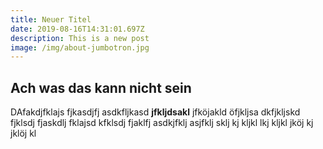```yaml
---
title: Neuer Titel
date: 2019-08-16T14:31:01.697Z
description: This is a new post
image: /img/about-jumbotron.jpg
---
```

## Ach was das kann nicht sein

DAfakdjfklajs fjkasdjfj asdkfljkasd **jfkljdsakl** jfköjakld öfjkljsa dkfjkljskd fjklsdj fjaskdlj fklajsd kfklsdj fjaklfj asdkjfklj asjfklj sklj kj kljkl lkj kljkl jköj kj jklöj kl

